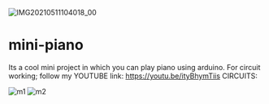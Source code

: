 ![IMG20210511104018_00](https://user-images.githubusercontent.com/63573906/117762547-04547c80-b247-11eb-9115-0c107a27d1f4.jpg)
# mini-piano
Its a cool mini project in which you can play piano using arduino.
For circuit working; follow my YOUTUBE link: https://youtu.be/ityBhymTiis
CIRCUITS:

![m1](https://user-images.githubusercontent.com/63573906/117758830-5514a700-b240-11eb-8733-ae45a9ef49a6.PNG)
![m2](https://user-images.githubusercontent.com/63573906/117758839-58a82e00-b240-11eb-855a-7144bd5866c1.PNG)



